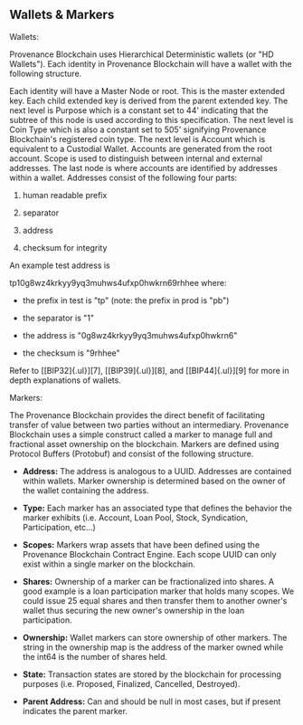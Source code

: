 ## Wallets & Markers

Wallets:

Provenance Blockchain uses Hierarchical Deterministic wallets (or \"HD Wallets\"). Each identity in Provenance Blockchain will have a wallet with the following structure.

Each identity will have a Master Node or root. This is the master extended key. Each child extended key is derived from the parent extended key. The next level is Purpose which is a constant set to 44\' indicating that the subtree of this node is used according to this specification. The next level is Coin Type which is also a constant set to 505\' signifying Provenance Blockchain's registered coin type. The next level is Account which is equivalent to a Custodial Wallet. Accounts are generated from the root account. Scope is used to distinguish between internal and external addresses. The last node is where accounts are identified by addresses within a wallet. Addresses consist of the following four parts:

1.  human readable prefix

2.  separator

3.  address

4.  checksum for integrity

An example test address is

tp10g8wz4krkyy9yq3muhws4ufxp0hwkrn69rhhee where:

-   the prefix in test is "tp" (note: the prefix in prod is "pb")

-   the separator is "1"

-   the address is "0g8wz4krkyy9yq3muhws4ufxp0hwkrn6"

-   the checksum is "9rhhee"

Refer to [[BIP32]{.ul}][7], [[BIP39]{.ul}][8], and [[BIP44]{.ul}][9] for more in depth explanations of wallets.

Markers:

The Provenance Blockchain provides the direct benefit of facilitating transfer of value between two parties without an intermediary. Provenance Blockchain uses a simple construct called a marker to manage full and fractional asset ownership on the blockchain. Markers are defined using Protocol Buffers (Protobuf) and consist of the following structure.

-   **Address:** The address is analogous to a UUID. Addresses are contained within wallets. Marker ownership is determined based on the owner of the wallet containing the address.

-   **Type:** Each marker has an associated type that defines the behavior the marker exhibits (i.e. Account, Loan Pool, Stock, Syndication, Participation, etc...)

-   **Scopes:** Markers wrap assets that have been defined using the Provenance Blockchain Contract Engine. Each scope UUID can only exist within a single marker on the blockchain.

-   **Shares:** Ownership of a marker can be fractionalized into shares. A good example is a loan participation marker that holds many scopes. We could issue 25 equal shares and then transfer them to another owner's wallet thus securing the new owner's ownership in the loan participation.

-   **Ownership:** Wallet markers can store ownership of other markers. The string in the ownership map is the address of the marker owned while the int64 is the number of shares held.

-   **State:** Transaction states are stored by the blockchain for processing purposes (i.e. Proposed, Finalized, Cancelled, Destroyed).

-   **Parent Address:** Can and should be null in most cases, but if present indicates the parent marker.
